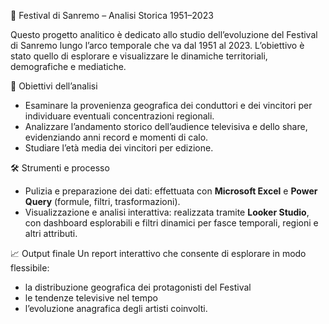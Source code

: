 🎤 Festival di Sanremo – Analisi Storica 1951–2023

Questo progetto analitico è dedicato allo studio dell’evoluzione del Festival di Sanremo lungo l’arco temporale che va dal 1951 al 2023. 
L’obiettivo è stato quello di esplorare e visualizzare le dinamiche territoriali, demografiche e mediatiche.

📌 Obiettivi dell’analisi
- Esaminare la provenienza geografica dei conduttori e dei vincitori per individuare eventuali concentrazioni regionali.
- Analizzare l’andamento storico dell’audience televisiva e dello share, evidenziando anni record e momenti di calo.
- Studiare l’età media dei vincitori per edizione.

🛠 Strumenti e processo
- Pulizia e preparazione dei dati: effettuata con **Microsoft Excel** e **Power Query** (formule, filtri, trasformazioni).
- Visualizzazione e analisi interattiva: realizzata tramite **Looker Studio**, con dashboard esplorabili e filtri dinamici per fasce temporali, regioni e altri attributi.

📈 Output finale
Un report interattivo che consente di esplorare in modo flessibile:
- la distribuzione geografica dei protagonisti del Festival
- le tendenze televisive nel tempo
- l’evoluzione anagrafica degli artisti coinvolti.
